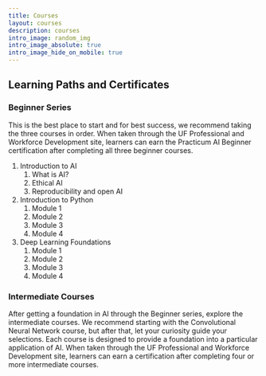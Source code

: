 ```yaml
---
title: Courses
layout: courses
description: courses
intro_image: random_img
intro_image_absolute: true
intro_image_hide_on_mobile: true
---
```


## Learning Paths and Certificates



### Beginner Series

This is the best place to start and for best success, we recommend taking the three courses in order. When taken through the UF Professional and Workforce Development site, learners can earn the Practicum AI Beginner certification after completing all three beginner courses.

1. Introduction to AI
    1. What is AI?
    1. Ethical AI
    1. Reproducibility and open AI
1. Introduction to Python
    1. Module 1
    1. Module 2
    1. Module 3
    1. Module 4
1. Deep Learning Foundations
    1. Module 1
    1. Module 2
    1. Module 3
    1. Module 4

### Intermediate Courses

After getting a foundation in AI through the Beginner series, explore the intermediate courses. We recommend starting with the Convolutional Neural Network course, but after that, let your curiosity guide your selections. Each course is designed to provide a foundation into a particular application of AI. When taken through the UF Professional and Workforce Development site, learners can earn a certification after completing four or more intermediate courses.

